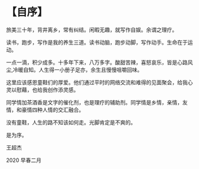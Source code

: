 # 【自序】

旅美三十年，背井离乡，常有纠结。闲暇无趣，就写作自娱。余谓之理疗。

读书，跑步，写作是我的养生三道。读书动脑，跑步动脚，写作动手。生命在于运动。

一点一滴，积少成多。十多年下来，八万多字。酸甜苦辣，喜怒哀乐，皆是心路风尘,冷暖自知。人生得一小册子足亦，余生且慢慢咀嚼回味。

这里应该感恩童鞋们的厚爱。他们通过平时的网络交流和难得的见面聚会，给我心灵以慰藉，也给我创作添灵感。

同学情加茶酒香是文字的催化剂，也是理疗的辅助剂。同学情是乡情，亲情，友情，和豪情四种人情的交汇融合。

没有童鞋，人生的路不知该如何走。光脚肯定是不爽的。

是为序。

王超杰 

2020 早春二月